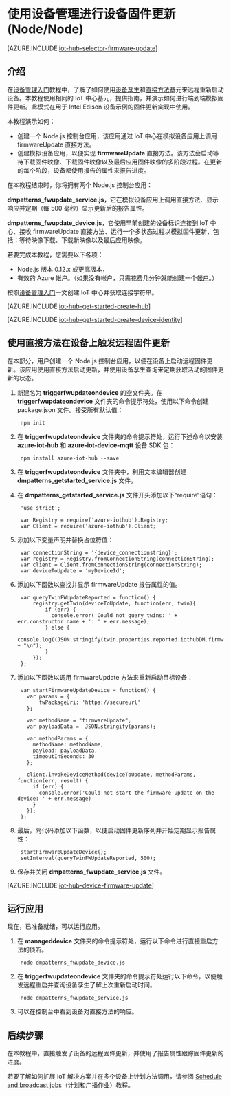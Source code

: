 <properties
    pageTitle="通过 Azure IoT 中心进行设备固件更新 (Node) | Azure"
    description="如何使用 Azure IoT 中心上的设备管理进行设备固件更新。使用 Azure IoT SDK for Node.js 实现模拟设备应用以及触发固件更新的服务应用。"
    services="iot-hub"
    documentationcenter=".net"
    author="juanjperez"
    manager="timlt"
    editor="" />
<tags
    ms.assetid="70b84258-bc9f-43b1-b7cf-de1bb715f2cf"
    ms.service="iot-hub"
    ms.devlang="multiple"
    ms.topic="article"
    ms.tgt_pltfrm="na"
    ms.workload="na"
    ms.date="02/06/2017"
    wacn.date="03/10/2017"
    ms.author="juanpere" />  


# 使用设备管理进行设备固件更新 (Node/Node)
[AZURE.INCLUDE [iot-hub-selector-firmware-update](../../includes/iot-hub-selector-firmware-update.md)]
## 介绍
在[设备管理入门][lnk-dm-getstarted]教程中，了解了如何使用[设备孪生][lnk-devtwin]和[直接方法][lnk-c2dmethod]基元来远程重新启动设备。本教程使用相同的 IoT 中心基元，提供指南，并演示如何进行端到端模拟固件更新。此模式在用于 Intel Edison 设备示例的固件更新实现中使用。

本教程演示如何：

* 创建一个 Node.js 控制台应用，该应用通过 IoT 中心在模拟设备应用上调用 firmwareUpdate 直接方法。
* 创建模拟设备应用，以便实现 **firmwareUpdate** 直接方法。该方法会启动等待下载固件映像、下载固件映像以及最后应用固件映像的多阶段过程。在更新的每个阶段，设备都使用报告的属性来报告进度。

在本教程结束时，你将拥有两个 Node.js 控制台应用：

**dmpatterns\_fwupdate\_service.js**，它在模拟设备应用上调用直接方法、显示响应并定期（每 500 毫秒）显示更新后的报告属性。

**dmpatterns\_fwupdate\_device.js**，它使用早前创建的设备标识连接到 IoT 中心、接收 firmwareUpdate 直接方法、运行一个多状态过程以模拟固件更新，包括：等待映像下载、下载新映像以及最后应用映像。

若要完成本教程，您需要以下各项：

* Node.js 版本 0.12.x 或更高版本，<br/>
* 有效的 Azure 帐户。（如果没有帐户，只需花费几分钟就能创建一个[帐户][lnk-free-trial]。）

按照[设备管理入门](/documentation/articles/iot-hub-node-node-device-management-get-started/)一文创建 IoT 中心并获取连接字符串。

[AZURE.INCLUDE [iot-hub-get-started-create-hub](../../includes/iot-hub-get-started-create-hub.md)]

[AZURE.INCLUDE [iot-hub-get-started-create-device-identity](../../includes/iot-hub-get-started-create-device-identity.md)]

## 使用直接方法在设备上触发远程固件更新
在本部分，用户创建一个 Node.js 控制台应用，以便在设备上启动远程固件更新。该应用使用直接方法启动更新，并使用设备孪生查询来定期获取活动的固件更新的状态。

1. 新建名为 **triggerfwupdateondevice** 的空文件夹。在 **triggerfwupdateondevice** 文件夹的命令提示符处，使用以下命令创建 package.json 文件。接受所有默认值：
   
    
        npm init
    
2. 在 **triggerfwupdateondevice** 文件夹的命令提示符处，运行下述命令以安装 **azure-iot-hub** 和 **azure-iot-device-mqtt** 设备 SDK 包：
   
    
        npm install azure-iot-hub --save
    
3. 在 **triggerfwupdateondevice** 文件夹中，利用文本编辑器创建 **dmpatterns\_getstarted\_service.js** 文件。
4. 在 **dmpatterns\_getstarted\_service.js** 文件开头添加以下“require”语句：
   
    
        'use strict';
       
        var Registry = require('azure-iothub').Registry;
        var Client = require('azure-iothub').Client;
    
5. 添加以下变量声明并替换占位符值：
   
    
        var connectionString = '{device_connectionstring}';
        var registry = Registry.fromConnectionString(connectionString);
        var client = Client.fromConnectionString(connectionString);
        var deviceToUpdate = 'myDeviceId';
    
6. 添加以下函数以查找并显示 firmwareUpdate 报告属性的值。
   
    
        var queryTwinFWUpdateReported = function() {
            registry.getTwin(deviceToUpdate, function(err, twin){
                if (err) {
                  console.error('Could not query twins: ' + err.constructor.name + ': ' + err.message);
                } else {
                  console.log((JSON.stringify(twin.properties.reported.iothubDM.firmwareUpdate)) + "\n");
                }
            });
        };
    
7. 添加以下函数以调用 firmwareUpdate 方法来重新启动目标设备：
   
    
        var startFirmwareUpdateDevice = function() {
          var params = {
              fwPackageUri: 'https://secureurl'
          };
       
          var methodName = "firmwareUpdate";
          var payloadData =  JSON.stringify(params);
       
          var methodParams = {
            methodName: methodName,
            payload: payloadData,
            timeoutInSeconds: 30
          };
       
          client.invokeDeviceMethod(deviceToUpdate, methodParams, function(err, result) {
            if (err) {
              console.error('Could not start the firmware update on the device: ' + err.message)
            } 
          });
        };
    
8. 最后，向代码添加以下函数，以便启动固件更新序列并开始定期显示报告属性：
 
    
        startFirmwareUpdateDevice();
        setInterval(queryTwinFWUpdateReported, 500);
    
9. 保存并关闭 **dmpatterns\_fwupdate\_service.js** 文件。

[AZURE.INCLUDE [iot-hub-device-firmware-update](../../includes/iot-hub-device-firmware-update.md)]
## 运行应用
现在，已准备就绪，可以运行应用。

1. 在 **manageddevice** 文件夹的命令提示符处，运行以下命令进行直接重启方法的侦听。
   
    
        node dmpatterns_fwupdate_device.js
    
2. 在 **triggerfwupdateondevice** 文件夹的命令提示符处运行以下命令，以便触发远程重启并查询设备孪生了解上次重新启动时间。
   
    
        node dmpatterns_fwupdate_service.js
    
3. 可以在控制台中看到设备对直接方法的响应。

## 后续步骤
在本教程中，直接触发了设备的远程固件更新，并使用了报告属性跟踪固件更新的进度。

若要了解如何扩展 IoT 解决方案并在多个设备上计划方法调用，请参阅 [Schedule and broadcast jobs][lnk-tutorial-jobs]（计划和广播作业）教程。

[lnk-devtwin]: /documentation/articles/iot-hub-devguide-device-twins/
[lnk-c2dmethod]: /documentation/articles/iot-hub-devguide-direct-methods/
[lnk-dm-getstarted]: /documentation/articles/iot-hub-node-node-device-management-get-started/
[lnk-tutorial-jobs]: /documentation/articles/iot-hub-node-node-schedule-jobs/

[lnk-dev-setup]: https://github.com/Azure/azure-iot-sdk-node/tree/master/doc/node-devbox-setup.md
[lnk-free-trial]: /pricing/1rmb-trial/
[lnk-transient-faults]: https://msdn.microsoft.com/zh-cn/library/hh680901(v=pandp.50).aspx

<!---HONumber=Mooncake_0306_2017-->
<!--Update_Description:update wording and delete the section of simulated device application-->